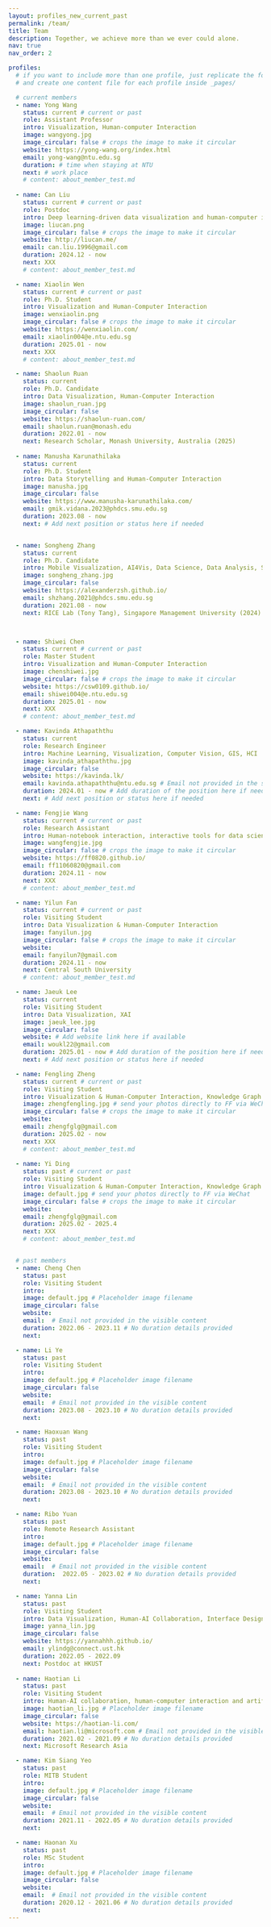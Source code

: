 ```yaml
---
layout: profiles_new_current_past
permalink: /team/
title: Team
description: Together, we achieve more than we ever could alone.
nav: true
nav_order: 2

profiles:
  # if you want to include more than one profile, just replicate the following block
  # and create one content file for each profile inside _pages/

  # current members
  - name: Yong Wang
    status: current # current or past
    role: Assistant Professor
    intro: Visualization, Human-computer Interaction
    image: wangyong.jpg
    image_circular: false # crops the image to make it circular
    website: https://yong-wang.org/index.html
    email: yong-wang@ntu.edu.sg
    duration: # time when staying at NTU
    next: # work place
    # content: about_member_test.md
  
  - name: Can Liu
    status: current # current or past
    role: Postdoc
    intro: Deep learning-driven data visualization and human-computer interaction
    image: liucan.png
    image_circular: false # crops the image to make it circular
    website: http://liucan.me/
    email: can.liu.1996@gmail.com
    duration: 2024.12 - now
    next: XXX
    # content: about_member_test.md

  - name: Xiaolin Wen
    status: current # current or past
    role: Ph.D. Student
    intro: Visualization and Human-Computer Interaction
    image: wenxiaolin.png
    image_circular: false # crops the image to make it circular
    website: https://wenxiaolin.com/
    email: xiaolin004@e.ntu.edu.sg
    duration: 2025.01 - now
    next: XXX
    # content: about_member_test.md

  - name: Shaolun Ruan
    status: current
    role: Ph.D. Candidate
    intro: Data Visualization, Human-Computer Interaction
    image: shaolun_ruan.jpg
    image_circular: false
    website: https://shaolun-ruan.com/
    email: shaolun.ruan@monash.edu
    duration: 2022.01 - now
    next: Research Scholar, Monash University, Australia (2025)
  
  - name: Manusha Karunathilaka
    status: current
    role: Ph.D. Student
    intro: Data Storytelling and Human-Computer Interaction
    image: manusha.jpg
    image_circular: false
    website: https://www.manusha-karunathilaka.com/
    email: gmik.vidana.2023@phdcs.smu.edu.sg
    duration: 2023.08 - now
    next: # Add next position or status here if needed


  - name: Songheng Zhang
    status: current
    role: Ph.D. Candidate
    intro: Mobile Visualization, AI4Vis, Data Science, Data Analysis, Statistics
    image: songheng_zhang.jpg
    image_circular: false
    website: https://alexanderzsh.github.io/
    email: shzhang.2021@phdcs.smu.edu.sg
    duration: 2021.08 - now
    next: RICE Lab (Tony Tang), Singapore Management University (2024)



  - name: Shiwei Chen
    status: current # current or past
    role: Master Student
    intro: Visualization and Human-Computer Interaction
    image: chenshiwei.jpg
    image_circular: false # crops the image to make it circular
    website: https://csw0109.github.io/
    email: shiwei004@e.ntu.edu.sg
    duration: 2025.01 - now
    next: XXX
    # content: about_member_test.md

  - name: Kavinda Athapaththu
    status: current
    role: Research Engineer
    intro: Machine Learning, Visualization, Computer Vision, GIS, HCI
    image: kavinda_athapaththu.jpg
    image_circular: false
    website: https://kavinda.lk/
    email: kavinda.athapaththu@ntu.edu.sg # Email not provided in the source
    duration: 2024.01 - now # Add duration of the position here if needed
    next: # Add next position or status here if needed

  - name: Fengjie Wang
    status: current # current or past
    role: Research Assistant
    intro: Human-notebook interaction, interactive tools for data science
    image: wangfengjie.jpg
    image_circular: false # crops the image to make it circular
    website: https://ff0820.github.io/
    email: ff11060820@gmail.com
    duration: 2024.11 - now
    next: XXX
    # content: about_member_test.md

  - name: Yilun Fan
    status: current # current or past
    role: Visiting Student
    intro: Data Visualization & Human-Computer Interaction
    image: fanyilun.jpg
    image_circular: false # crops the image to make it circular
    website: 
    email: fanyilun7@gmail.com 
    duration: 2024.11 - now
    next: Central South University
    # content: about_member_test.md

  - name: Jaeuk Lee
    status: current
    role: Visiting Student
    intro: Data Visualization, XAI
    image: jaeuk_lee.jpg
    image_circular: false
    website: # Add website link here if available
    email: woukl22@gmail.com
    duration: 2025.01 - now # Add duration of the position here if needed
    next: # Add next position or status here if needed

  - name: Fengling Zheng
    status: current # current or past
    role: Visiting Student
    intro: Visualization & Human-Computer Interaction, Knowledge Graph
    image: zhengfengling.jpg # send your photos directly to FF via WeChat
    image_circular: false # crops the image to make it circular
    website: 
    email: zhengfglg@gmail.com
    duration: 2025.02 - now
    next: XXX
    # content: about_member_test.md
 
  - name: Yi Ding
    status: past # current or past
    role: Visiting Student
    intro: Visualization & Human-Computer Interaction, Knowledge Graph
    image: default.jpg # send your photos directly to FF via WeChat
    image_circular: false # crops the image to make it circular
    website: 
    email: zhengfglg@gmail.com
    duration: 2025.02 - 2025.4
    next: XXX
    # content: about_member_test.md


  # past members
  - name: Cheng Chen
    status: past
    role: Visiting Student
    intro: 
    image: default.jpg # Placeholder image filename
    image_circular: false
    website: 
    email:  # Email not provided in the visible content
    duration: 2022.06 - 2023.11 # No duration details provided
    next:

  - name: Li Ye
    status: past
    role: Visiting Student
    intro: 
    image: default.jpg # Placeholder image filename
    image_circular: false
    website: 
    email:  # Email not provided in the visible content
    duration: 2023.08 - 2023.10 # No duration details provided
    next:

  - name: Haoxuan Wang
    status: past
    role: Visiting Student
    intro: 
    image: default.jpg # Placeholder image filename
    image_circular: false
    website: 
    email:  # Email not provided in the visible content
    duration: 2023.08 - 2023.10 # No duration details provided
    next:

  - name: Ribo Yuan
    status: past
    role: Remote Research Assistant
    intro: 
    image: default.jpg # Placeholder image filename
    image_circular: false
    website: 
    email:  # Email not provided in the visible content
    duration:  2022.05 - 2023.02 # No duration details provided
    next:

  - name: Yanna Lin
    status: past
    role: Visiting Student
    intro: Data Visualization, Human-AI Collaboration, Interface Design
    image: yanna_lin.jpg
    image_circular: false
    website: https://yannahhh.github.io/
    email: ylindg@connect.ust.hk
    duration: 2022.05 - 2022.09
    next: Postdoc at HKUST
  
  - name: Haotian Li
    status: past
    role: Visiting Student
    intro: Human-AI collaboration, human-computer interaction and artificial intelligence
    image: haotian_li.jpg # Placeholder image filename
    image_circular: false
    website: https://haotian-li.com/
    email: haotian.li@microsoft.com # Email not provided in the visible content
    duration: 2021.02 - 2021.09 # No duration details provided
    next: Microsoft Research Asia

  - name: Kim Siang Yeo
    status: past
    role: MITB Student
    intro: 
    image: default.jpg # Placeholder image filename
    image_circular: false
    website: 
    email:  # Email not provided in the visible content
    duration: 2021.11 - 2022.05 # No duration details provided
    next:

  - name: Haonan Xu
    status: past
    role: MSc Student
    intro: 
    image: default.jpg # Placeholder image filename
    image_circular: false
    website: 
    email:  # Email not provided in the visible content
    duration: 2020.12 - 2021.06 # No duration details provided
    next:
---
```

